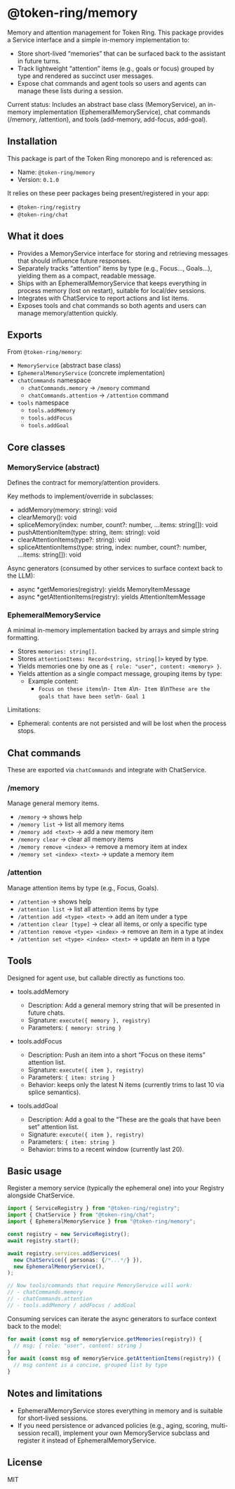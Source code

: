 # @token-ring/memory

Memory and attention management for Token Ring. This package provides a Service interface and a simple in-memory implementation to:
- Store short-lived “memories” that can be surfaced back to the assistant in future turns.
- Track lightweight “attention” items (e.g., goals or focus) grouped by type and rendered as succinct user messages.
- Expose chat commands and agent tools so users and agents can manage these lists during a session.

Current status: Includes an abstract base class (MemoryService), an in-memory implementation (EphemeralMemoryService), chat commands (/memory, /attention), and tools (add-memory, add-focus, add-goal).

## Installation

This package is part of the Token Ring monorepo and is referenced as:
- Name: `@token-ring/memory`
- Version: `0.1.0`

It relies on these peer packages being present/registered in your app:
- `@token-ring/registry`
- `@token-ring/chat`

## What it does

- Provides a MemoryService interface for storing and retrieving messages that should influence future responses.
- Separately tracks “attention” items by type (e.g., Focus…, Goals…), yielding them as a compact, readable message.
- Ships with an EphemeralMemoryService that keeps everything in process memory (lost on restart), suitable for local/dev sessions.
- Integrates with ChatService to report actions and list items.
- Exposes tools and chat commands so both agents and users can manage memory/attention quickly.

## Exports

From `@token-ring/memory`:
- `MemoryService` (abstract base class)
- `EphemeralMemoryService` (concrete implementation)
- `chatCommands` namespace
  - `chatCommands.memory` → `/memory` command
  - `chatCommands.attention` → `/attention` command
- `tools` namespace
  - `tools.addMemory`
  - `tools.addFocus`
  - `tools.addGoal`

## Core classes

### MemoryService (abstract)
Defines the contract for memory/attention providers.

Key methods to implement/override in subclasses:
- addMemory(memory: string): void
- clearMemory(): void
- spliceMemory(index: number, count?: number, ...items: string[]): void
- pushAttentionItem(type: string, item: string): void
- clearAttentionItems(type?: string): void
- spliceAttentionItems(type: string, index: number, count?: number, ...items: string[]): void

Async generators (consumed by other services to surface context back to the LLM):
- async *getMemories(registry): yields MemoryItemMessage
- async *getAttentionItems(registry): yields AttentionItemMessage

### EphemeralMemoryService
A minimal in-memory implementation backed by arrays and simple string formatting.
- Stores `memories: string[]`.
- Stores `attentionItems: Record<string, string[]>` keyed by type.
- Yields memories one by one as `{ role: "user", content: <memory> }`.
- Yields attention as a single compact message, grouping items by type:
  - Example content:
    - `Focus on these items`\n`- Item A`\n`- Item B`\n`These are the goals that have been set`\n`- Goal 1`

Limitations:
- Ephemeral: contents are not persisted and will be lost when the process stops.

## Chat commands

These are exported via `chatCommands` and integrate with ChatService.

### /memory
Manage general memory items.
- `/memory` → shows help
- `/memory list` → list all memory items
- `/memory add <text>` → add a new memory item
- `/memory clear` → clear all memory items
- `/memory remove <index>` → remove a memory item at index
- `/memory set <index> <text>` → update a memory item

### /attention
Manage attention items by type (e.g., Focus, Goals).
- `/attention` → shows help
- `/attention list` → list all attention items by type
- `/attention add <type> <text>` → add an item under a type
- `/attention clear [type]` → clear all items, or only a specific type
- `/attention remove <type> <index>` → remove an item in a type at index
- `/attention set <type> <index> <text>` → update an item in a type

## Tools

Designed for agent use, but callable directly as functions too.

- tools.addMemory
  - Description: Add a general memory string that will be presented in future chats.
  - Signature: `execute({ memory }, registry)`
  - Parameters: `{ memory: string }`

- tools.addFocus
  - Description: Push an item into a short “Focus on these items” attention list.
  - Signature: `execute({ item }, registry)`
  - Parameters: `{ item: string }`
  - Behavior: keeps only the latest N items (currently trims to last 10 via splice semantics).

- tools.addGoal
  - Description: Add a goal to the “These are the goals that have been set” attention list.
  - Signature: `execute({ item }, registry)`
  - Parameters: `{ item: string }`
  - Behavior: trims to a recent window (currently last 20).

## Basic usage

Register a memory service (typically the ephemeral one) into your Registry alongside ChatService.

```ts
import { ServiceRegistry } from "@token-ring/registry";
import { ChatService } from "@token-ring/chat";
import { EphemeralMemoryService } from "@token-ring/memory";

const registry = new ServiceRegistry();
await registry.start();

await registry.services.addServices(
  new ChatService({ personas: {/*...*/} }),
  new EphemeralMemoryService(),
);

// Now tools/commands that require MemoryService will work:
// - chatCommands.memory
// - chatCommands.attention
// - tools.addMemory / addFocus / addGoal
```

Consuming services can iterate the async generators to surface context back to the model:

```ts
for await (const msg of memoryService.getMemories(registry)) {
  // msg: { role: "user", content: string }
}
for await (const msg of memoryService.getAttentionItems(registry)) {
  // msg content is a concise, grouped list by type
}
```

## Notes and limitations
- EphemeralMemoryService stores everything in memory and is suitable for short-lived sessions.
- If you need persistence or advanced policies (e.g., aging, scoring, multi-session recall), implement your own MemoryService subclass and register it instead of EphemeralMemoryService.

## License
MIT

